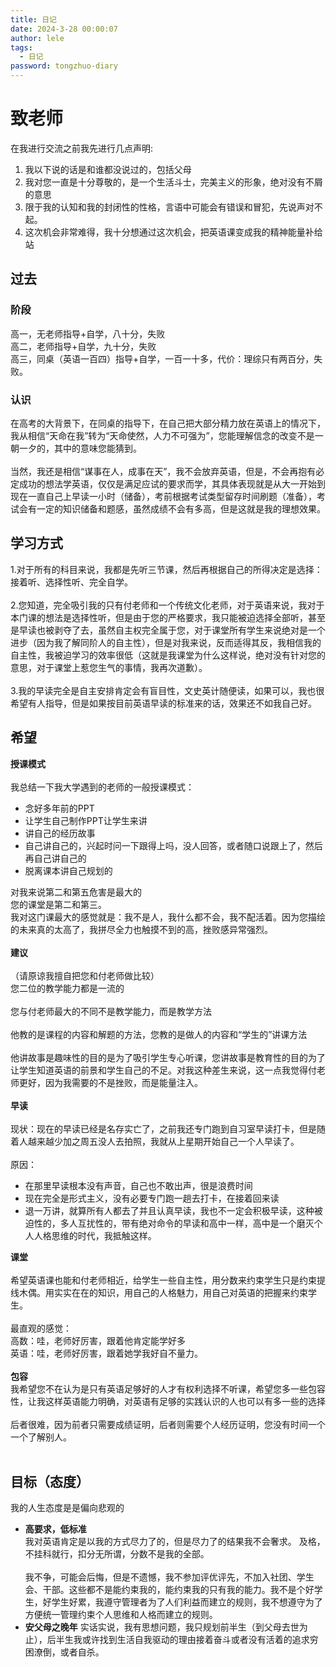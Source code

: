 ```yaml
---
title: 日记
date: 2024-3-28 00:00:07
author: lele
tags:
  - 日记
password: tongzhuo-diary
---
```

# 致老师
在我进行交流之前我先进行几点声明:<br>
1. 我以下说的话是和谁都没说过的，包括父母
2. 我对您一直是十分尊敬的，是一个生活斗士，完美主义的形象，绝对没有不屑的意思
3. 限于我的认知和我的封闭性的性格，言语中可能会有错误和冒犯，先说声对不起。
4. 这次机会非常难得，我十分想通过这次机会，把英语课变成我的精神能量补给站<br>

## 过去<br>
### 阶段
高一，无老师指导+自学，八十分，失败<br>
高二，老师指导+自学，九十分，失败<br>
高三，同桌（英语一百四）指导+自学，一百一十多，代价：理综只有两百分，失败。<br>
### 认识
在高考的大背景下，在同桌的指导下，在自己把大部分精力放在英语上的情况下，我从相信“天命在我”转为“天命使然，人力不可强为”，您能理解信念的改变不是一朝一夕的，其中的意味您能猜到。<br><br>
当然，我还是相信“谋事在人，成事在天”，我不会放弃英语，但是，不会再抱有必定成功的想法学英语，仅仅是满足应试的要求而学，其具体表现就是从大一开始到现在一直自己上早读一小时（储备），考前根据考试类型留存时间刷题（准备），考试会有一定的知识储备和题感，虽然成绩不会有多高，但是这就是我的理想效果。
## 学习方式
1.对于所有的科目来说，我都是先听三节课，然后再根据自己的所得决定是选择：接着听、选择性听、完全自学。<br><br>
2.您知道，完全吸引我的只有付老师和一个传统文化老师，对于英语来说，我对于本门课的想法是选择性听，但是由于您的严格要求，我只能被迫选择全部听，甚至是早读也被剥夺了去，虽然自主权完全属于您，对于课堂所有学生来说绝对是一个进步（因为我了解同阶人的自主性），但是对我来说，反而适得其反，我相信我的自主性，我被迫学习的效率很低（这就是我课堂为什么这样说，绝对没有针对您的意思，对于课堂上惹您生气的事情，我再次道歉）。<br><br>
3.我的早读完全是自主安排肯定会有盲目性，文史英计随便读，如果可以，我也很希望有人指导，但是如果按目前英语早读的标准来的话，效果还不如我自己好。
## 希望
**授课模式**<br><br>
我总结一下我大学遇到的老师的一般授课模式：<br>
- 念好多年前的PPT
- 让学生自己制作PPT让学生来讲
- 讲自己的经历故事
- 自己讲自己的，兴起时问一下跟得上吗，没人回答，或者随口说跟上了，然后再自己讲自己的
- 脱离课本讲自己规划的<br>

对我来说第二和第五危害是最大的<br>
您的课堂是第二和第三。<br>
我对这门课最大的感觉就是：我不是人，我什么都不会，我不配活着。因为您描绘的未来真的太高了，我拼尽全力也触摸不到的高，挫败感异常强烈。<br><br>
**建议**<br><br>
（请原谅我擅自把您和付老师做比较）<br>
您二位的教学能力都是一流的<br><br>
您与付老师最大的不同不是教学能力，而是教学方法<br><br>
他教的是课程的内容和解题的方法，您教的是做人的内容和“学生的”讲课方法<br><br>
他讲故事是趣味性的目的是为了吸引学生专心听课，您讲故事是教育性的目的为了让学生知道英语的前景和学生自己的不足。对我这种差生来说，这一点我觉得付老师更好，因为我需要的不是挫败，而是能量注入。<br><br>
**早读**<br><br>
现状：现在的早读已经是名存实亡了，之前我还专门跑到自习室早读打卡，但是随着人越来越少加之周五没人去拍照，我就从上星期开始自己一个人早读了。<br><br>
原因：<br>
- 在那里早读根本没有声音，自己也不敢出声，很是浪费时间
- 现在完全是形式主义，没有必要专门跑一趟去打卡，在接着回来读
- 退一万讲，就算所有人都去了并且认真早读，我也不一定会积极早读，这种被迫性的，多人互扰性的，带有绝对命令的早读和高中一样，高中是一个磨灭个人人格思维的时代，我抵触这样。<br>

**课堂**<br><br>
希望英语课也能和付老师相近，给学生一些自主性，用分数来约束学生只是约束提线木偶。用实实在在的知识，用自己的人格魅力，用自己对英语的把握来约束学生。<br><br>
最直观的感觉：<br>
高数：哇，老师好厉害，跟着他肯定能学好多<br>
英语：哇，老师好厉害，跟着她学我好自不量力。<br><br>
**包容**<br>
我希望您不在认为是只有英语足够好的人才有权利选择不听课，希望您多一些包容性，让我这样英语能力明确，对英语有足够的实践认识的人也可以有多一些的选择<br><br>
后者很难，因为前者只需要成绩证明，后者则需要个人经历证明，您没有时间一个一个了解别人。<br><br>
## 目标（态度）
我的人生态度是是偏向悲观的<br>
- **高要求，低标准**<br>
我对英语肯定是以我的方式尽力了的，但是尽力了的结果我不会奢求。
及格，不挂科就行，扣分无所谓，分数不是我的全部。<br><br>
我不争，可能会后悔，但是不遗憾，我不参加评优评先，不加入社团、学生会、干部。这些都不是能约束我的，能约束我的只有我的能力。我不是个好学生，好学生好累，我遵守管理者为了人们利益而建立的规则，我不想遵守为了方便统一管理约束个人思维和人格而建立的规则。
- **安父母之晚年**
实话实说，我有思想问题，我只规划前半生（到父母去世为止），后半生我或许找到生活自我驱动的理由接着奋斗或者没有活着的追求穷困潦倒，或者自杀。
